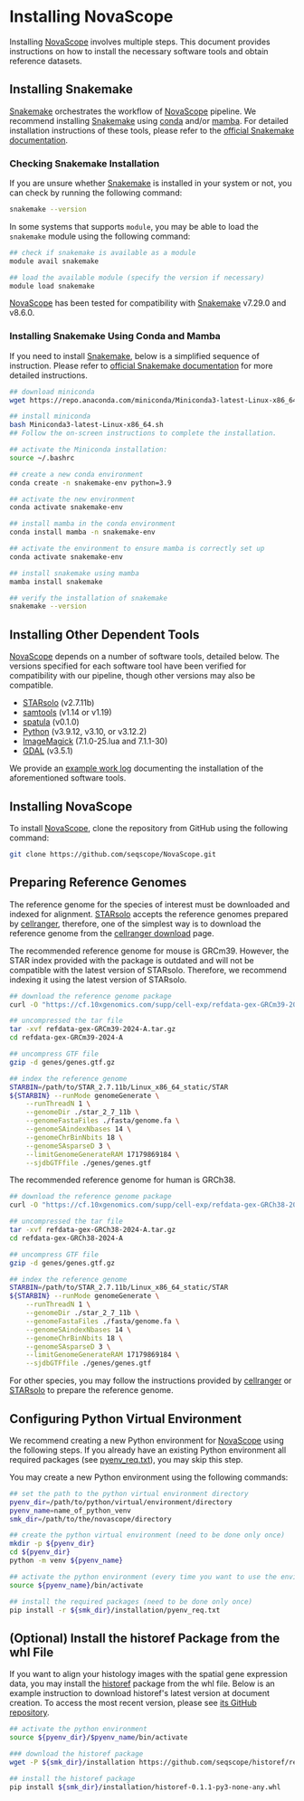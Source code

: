 # Installing NovaScope

Installing [NovaScope](../index.md) involves multiple steps. This document provides instructions on how to install the necessary software tools and obtain reference datasets.

## Installing Snakemake 

[Snakemake](https://snakemake.readthedocs.io/en/stable/) orchestrates the workflow of [NovaScope](../index.md) pipeline. We recommend installing [Snakemake](https://snakemake.readthedocs.io/en/stable/) using [conda](https://docs.conda.io/en/latest/) and/or [mamba](https://mamba.readthedocs.io/en/latest/installation/mamba-installation.html). For detailed installation instructions of these tools, please refer to the [official Snakemake documentation](https://snakemake.readthedocs.io/en/stable/getting_started/installation.html). 


### Checking Snakemake Installation
If you are unsure whether [Snakemake](https://snakemake.readthedocs.io/en/stable/) is installed in your system or not, you can check by running the following command:

```sh
snakemake --version
```

In some systems that supports `module`, you may be able to load the `snakemake` module using the following command:

```sh
## check if snakemake is available as a module
module avail snakemake

## load the available module (specify the version if necessary)
module load snakemake
``` 

[NovaScope](../index.md) has been tested for compatibility with [Snakemake](https://snakemake.readthedocs.io/en/stable/) v7.29.0 and v8.6.0.

### Installing Snakemake Using Conda and Mamba

If you need to install [Snakemake](https://snakemake.readthedocs.io/en/stable/), below is a simplified sequence of instruction. Please refer to [official Snakemake documentation](https://snakemake.readthedocs.io/en/stable/getting_started/installation.html) for more detailed instructions.

```sh
## download miniconda
wget https://repo.anaconda.com/miniconda/Miniconda3-latest-Linux-x86_64.sh

## install miniconda
bash Miniconda3-latest-Linux-x86_64.sh
## Follow the on-screen instructions to complete the installation. 

## activate the Miniconda installation:
source ~/.bashrc

## create a new conda environment
conda create -n snakemake-env python=3.9

## activate the new environment
conda activate snakemake-env

## install mamba in the conda environment
conda install mamba -n snakemake-env

## activate the environment to ensure mamba is correctly set up
conda activate snakemake-env

## install snakemake using mamba
mamba install snakemake

## verify the installation of snakemake
snakemake --version
```

## Installing Other Dependent Tools

[NovaScope](../index.md) depends on a number of software tools, detailed below. The versions specified for each software tool have been verified for compatibility with our pipeline, though other versions may also be compatible.

* [STARsolo](https://github.com/alexdobin/STAR) (v2.7.11b)
* [samtools](https://www.htslib.org/) (v1.14 or v1.19)
* [spatula](https://seqscope.github.io/spatula/) (v0.1.0)
* [Python](https://www.python.org/) (v3.9.12, v3.10, or v3.12.2)
* [ImageMagick](https://imagemagick.org/) (7.1.0-25.lua and 7.1.1-30)
* [GDAL](https://gdal.org/) (v3.5.1)

We provide an [example work log](https://github.com/seqscope/NovaScope/blob/main/installation/requirement_install_log.md) documenting the installation of the aforementioned software tools.

## Installing NovaScope

To install [NovaScope](../index.md), clone the repository from GitHub using the following command:

```bash
git clone https://github.com/seqscope/NovaScope.git
```


## Preparing Reference Genomes

The reference genome for the species of interest must be downloaded and indexed for alignment. [STARsolo](https://github.com/alexdobin/STAR) accepts the reference genomes prepared by [cellranger](https://www.10xgenomics.com/support/software/cell-ranger), therefore, one of the simplest way is to download the reference genome from the [cellranger download](https://www.10xgenomics.com/support/software/cell-ranger/downloads) page.

The recommended reference genome for mouse is GRCm39.
However, the STAR index provided with the package is outdated and will not be compatible with the latest version of STARsolo. Therefore, we recommend indexing it using the latest version of STARsolo.

```bash
## download the reference genome package
curl -O "https://cf.10xgenomics.com/supp/cell-exp/refdata-gex-GRCm39-2024-A.tar.gz"

## uncompressed the tar file
tar -xvf refdata-gex-GRCm39-2024-A.tar.gz
cd refdata-gex-GRCm39-2024-A

## uncompress GTF file
gzip -d genes/genes.gtf.gz

## index the reference genome
STARBIN=/path/to/STAR_2.7.11b/Linux_x86_64_static/STAR
${STARBIN} --runMode genomeGenerate \
	--runThreadN 1 \
	--genomeDir ./star_2_7_11b \
	--genomeFastaFiles ./fasta/genome.fa \
	--genomeSAindexNbases 14 \
	--genomeChrBinNbits 18 \
	--genomeSAsparseD 3 \
	--limitGenomeGenerateRAM 17179869184 \
	--sjdbGTFfile ./genes/genes.gtf
```

The recommended reference genome for human is GRCh38.

```bash
## download the reference genome package
curl -O "https://cf.10xgenomics.com/supp/cell-exp/refdata-gex-GRCh38-2024-A.tar.gz"

## uncompressed the tar file
tar -xvf refdata-gex-GRCh38-2024-A.tar.gz
cd refdata-gex-GRCh38-2024-A

## uncompress GTF file
gzip -d genes/genes.gtf.gz

## index the reference genome
STARBIN=/path/to/STAR_2.7.11b/Linux_x86_64_static/STAR
${STARBIN} --runMode genomeGenerate \
	--runThreadN 1 \
	--genomeDir ./star_2_7_11b \
	--genomeFastaFiles ./fasta/genome.fa \
	--genomeSAindexNbases 14 \
	--genomeChrBinNbits 18 \
	--genomeSAsparseD 3 \
	--limitGenomeGenerateRAM 17179869184 \
	--sjdbGTFfile ./genes/genes.gtf
```

For other species, you may follow the instructions provided by [cellranger](https://www.10xgenomics.com/support/software/cell-ranger/downloads) or [STARsolo](https://github.com/alexdobin/STAR) to prepare the reference genome.

## Configuring Python Virtual Environment

We recommend creating a new Python environment for [NovaScope](../index.md) using the following steps. If you already have an existing Python environment all required packages (see [pyenv_req.txt](https://github.com/seqscope/NovaScope/blob/main/installation/pyenv_req.txt)), you may skip this step. 

You may create a new Python environment using the following commands:

```bash
## set the path to the python virtual environment directory
pyenv_dir=/path/to/python/virtual/environment/directory
pyenv_name=name_of_python_venv
smk_dir=/path/to/the/novascope/directory

## create the python virtual environment (need to be done only once)
mkdir -p ${pyenv_dir}
cd ${pyenv_dir}
python -m venv ${pyenv_name}

## activate the python environment (every time you want to use the environment)
source ${pyenv_name}/bin/activate

## install the required packages (need to be done only once)
pip install -r ${smk_dir}/installation/pyenv_req.txt
```

## (Optional) Install the historef Package from the whl File

If you want to align your histology images with the spatial gene expression data, you may install the [historef](https://github.com/seqscope/historef) package from the whl file. Below is an example instruction to download historef's latest version at document creation. To access the most recent version, please see [its GitHub repository](https://github.com/seqscope/historef?tab=readme-ov-file).

```bash
## activate the python environment
source ${pyenv_dir}/$pyenv_name/bin/activate

### download the historef package
wget -P ${smk_dir}/installation https://github.com/seqscope/historef/releases/download/v0.1.1/historef-0.1.1-py3-none-any.whl

## install the historef package
pip install ${smk_dir}/installation/historef-0.1.1-py3-none-any.whl
```